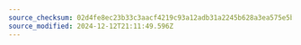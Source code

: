 ```yaml
---
source_checksum: 02d4fe8ec23b33c3aacf4219c93a12adb31a2245b628a3ea575e5b874e1bf424
source_modified: 2024-12-12T21:11:49.596Z
---
```


